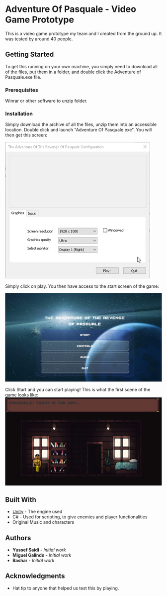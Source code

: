 # Adventure Of Pasquale - Video Game Prototype

This is a video game prototype my team and I created from the ground up. It was tested by around 40 people.

## Getting Started

To get this running on your own machine, you simply need to download all of the files, put them in a folder, and double click the Adventure of Pasquale.exe file.

### Prerequisites

Winrar or other software to unzip folder.

### Installation

Simply download the archive of all the files, unzip them into an accessible location. Double click and launch "Adventure Of Pasquale.exe". You will then get this screen: 

![Launch Menu](https://github.com/yussefsaidi/AdventureOfPasquale/blob/master/Launch%20Menu.png)

Simply click on play. You then have access to the start screen of the game: 

![In-Game Main Menu](https://github.com/yussefsaidi/AdventureOfPasquale/blob/master/Main%20Menu.jpg)


Click Start and you can start playing! This is what the first scene of the game looks like: 
![First Scene of game](https://github.com/yussefsaidi/AdventureOfPasquale/blob/master/First%20Scene.png)

## Built With

* [Unity](https://unity.com/) - The engine used
* C# - Used for scripting, to give enemies and player functionalities
* Original Music and characters

## Authors

* **Yussef Saidi** - *Initial work*
* **Miguel Galindo** - *Initial work*
* **Bashar** - *Initial work*

## Acknowledgments

* Hat tip to anyone that helped us test this by playing.



